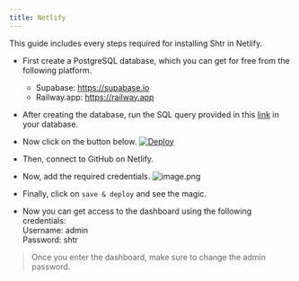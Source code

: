 ```yaml
---
title: Netlify
---
```


This guide includes every steps required for installing Shtr in Netlify.

- First create a PostgreSQL database, which you can get for free from the following platform.

  - Supabase: https://supabase.io
  - Railway.app: https://railway.app

- After creating the database, run the SQL query provided in this [link](https://github.com/projectashik/shtr/blob/main/prisma/db.sql) in your database.

- Now click on the button below.
  [![Deploy](https://www.netlify.com/img/deploy/button.svg)](https://app.netlify.com/start/deploy?repository=https://github.com/projectashik/shtr)

- Then, connect to GitHub on Netlify.
- Now, add the required credentials.
  ![image.png](https://cdn.hashnode.com/res/hashnode/image/upload/v1646078956423/SxsE4vsKe.png)

- Finally, click on `save & deploy` and see the magic.

- Now you can get access to the dashboard using the following credentials:
  <br/>
  Username: admin<br/>
  Password: shtr

> Once you enter the dashboard, make sure to change the admin password.
